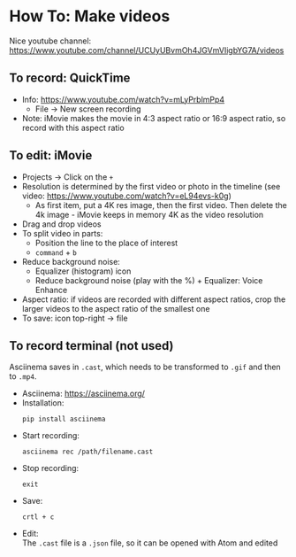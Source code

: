 # How To: Make videos  

Nice youtube channel: https://www.youtube.com/channel/UCUyUBvmOh4JGVmVIigbYG7A/videos  

## To record: QuickTime
- Info: https://www.youtube.com/watch?v=mLyPrblmPp4 
  - File -> New screen recording
- Note: iMovie makes the movie in 4:3 aspect ratio or 16:9 aspect ratio, so record with this aspect ratio
  
## To edit: iMovie
  
- Projects -> Click on the `+`  
- Resolution is determined by the first video or photo in the timeline (see video: https://www.youtube.com/watch?v=eL94evs-k0g) 
  - As first item, put a 4K res image, then the first video. Then delete the 4k image - iMovie keeps in memory 4K as the video resolution
- Drag and drop videos  
- To split video in parts:   
  - Position the line to the place of interest
  - `command` + `b`    
- Reduce background noise:  
  - Equalizer (histogram) icon
  - Reduce background noise (play with the %) + Equalizer: Voice Enhance
- Aspect ratio: if videos are recorded with different aspect ratios, crop the larger videos to the aspect ratio of the smallest one
- To save: icon top-right -> file


## To record terminal  (not used)

Asciinema saves in `.cast`, which needs to be transformed to `.gif` and then to `.mp4`. 

- Asciinema: https://asciinema.org/  
- Installation:    
  ```
  pip install asciinema
  ```  
- Start recording:  
  ```
  asciinema rec /path/filename.cast
  ```  
- Stop recording:   
  ```
  exit
  ```  
- Save: 
  ```
  crtl + c
  ```  
- Edit:  
  The `.cast` file is a `.json` file, so it can be opened with Atom and edited  

